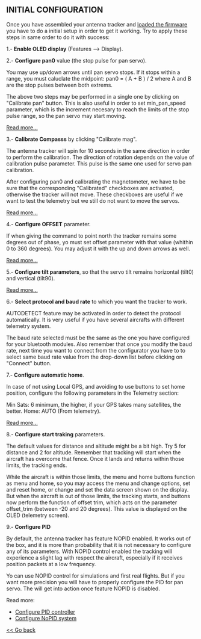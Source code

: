 ## INITIAL CONFIGURATION

Once you have assembled your antenna tracker and [loaded the firmware](configuration-loading-firmware.md) you have to do a initial setup in order to get it working. Try to apply these steps in same order to do it with success:

1.- **Enable OLED display** (Features --> Display).

2.- **Configure pan0** value (the stop pulse for pan servo).

You may use up/down arrows until pan servo stops. If it stops within a range, you must caluclate the midpoint: pan0 = ( A + B ) / 2 where A and B are the stop pulses between both extrems.

The above two steps may be performed in a single one by clicking on "Calibrate pan" button. This is also useful in order to set min_pan_speed parameter, which is the increment necesary to reach the limits of the stop pulse range, so the pan servo may start moving.

[Read more...](configuration-pan-servo.md)

3.- **Calibrate Compasss** by clicking "Calibrate mag".

The antenna tracker will spin for 10 seconds in the same direction in order to perform the calibration. The direction of rotation depends on the value of calibration pulse parameter. This pulse is the same one used for servo pan calibration.

After configuring pan0 and calibrating the magnetometer, we have to be sure that the corresponding "Calibrated" checkboxes are activated, otherwise the tracker will not move. These checkboxes are useful if we want to test the telemetry but we still do not want to move the servos.

[Read more...](configuration-compass.md)

4.- **Configure OFFSET** parameter.

If when giving the command to point north the tracker remains some degrees out of phase, yo must set offset parameter with that value (whithin 0 to 360 degrees). You may adjust it with the up and down arrows as well.

[Read more...](configuration-offset.md)

5.- **Configure tilt parameters**, so that the servo tilt remains horizontal (tilt0) and vertical (tilt90).

[Read more...](configuration-tilt-servo.md)

6.- **Select protocol and baud rate** to which you want the tracker to work.

AUTODETECT feature may be activated in order to detect the protocol automatically. It is very useful if you have several aircrafts with different telemetry system.

The baud rate selected must be the same as the one you have configured for your bluetooth modules. Also remember that once you modify the baud rate, next time you want to connect from the configurator you have to to select same baud rate value from the drop-down list before clicking on "Connect" button.

7.- **Configure automatic home**.

In case of not using Local GPS, and avoiding to use buttons to set home position, configure the following parameters in the Telemetry section:

Min Sats: 6 minimum, the higher, if your GPS takes many satellites, the better.
Home: AUTO (From telemetry).

[Read more...](set-home.md)

8.- **Configure start traking** parameters.

The default values for distance and altitude might be a bit high. Try 5 for distance and 2 for altitude. Remember that tracking will start when the aircraft has overcome that fence. Once it lands and returns within those limits, the tracking ends.

While the aircraft is within those limits, the menu and home buttons function as menu and home, so you may access the menu and change options, set and reset home, or change and set the data screen shown on the display. But when the aircraft is out of those limits, the tracking starts, and buttons now perform the function of offset trim, which acts on the parameter offset_trim (between -20 and 20 degrees). This value is displayed on the OLED (telemetry screen).

9.- **Configure PID**

By default, the antenna tracker has feature NOPID enabled. It works out of the box, and it is more than probability that it is not necessary to configure any of its parameters. With NOPID control enabled the tracking will experience a slight lag with respect the aircraft, especially if it receives position packets at a low frequency.

Yo can use NOPID control for simulations and first real flights. But if you want more precision you will have to properly configure the PID for pan servo. The will get into action once feature NOPID is disabled.

Read more:
- [Configure PID controller](configuration-pid-controller.md)
- [Configure NoPID system](configuration-nopid.md)

[<< Go back](README.md)
